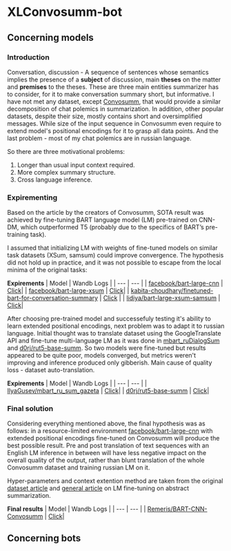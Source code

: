 # XLConvosumm-bot
## Concerning models
### Introduction

Conversation, discussion - A sequence of sentences whose semantics implies the presence of a **subject** of discussion, main **theses** on the matter and **premises** to the theses. These are three main entities summarizer has to consider, for it to make conversation summary short, but informative.
I have not met any dataset, except [Convosumm](https://github.com/Yale-LILY/ConvoSumm), that would provide a similar decomposition of chat polemics in summarization. In addition, other popular datasets, despite their size, mostly contains short and oversimplified messages. While size of the input sequence in Convosumm even require to extend model's positional encodings for it to grasp all data points. And the last problem - most of my chat polemics are in russian language.

So there are three motivational problems:
1. Longer than usual input context required.
2. More complex summary structure.
3. Cross language inference.

### Expirementing

Based on the article by the creators of Convosumm, SOTA result was achieved by fine-tuning BART language model (LM) pre-trained on CNN-DM, which outperformed T5 (probably due to the specifics of BART’s pre-training task).

I assumed that initializing LM with weights of fine-tuned models on similar task datasets (XSum, samsum) could improve convergence. The hypothesis did not hold up in practice, and it was not possible to escape from the local minima of the original tasks:

**Expirements**
| Model | Wandb Logs |
| --- | --- |
| [facebook/bart-large-cnn](https://huggingface.co/facebook/bart-large-cnn) | [Click](https://wandb.ai/remeris/Convosumm-Models-comparison/runs/dfdt7k6a)|
| [facebook/bart-large-xsum](https://huggingface.co/facebook/bart-large-cnn) | [Click](https://wandb.ai/remeris/Convosumm-Models-comparison/runs/afbi9efy)|
| [kabita-choudhary/finetuned-bart-for-conversation-summary](https://huggingface.co/facebook/bart-large-cnn) | [Click](https://wandb.ai/remeris/Convosumm-Models-comparison/runs/sw9vwayl) |
| [lidiya/bart-large-xsum-samsum](https://huggingface.co/facebook/bart-large-cnn) | [Click](https://wandb.ai/remeris/Convosumm-Models-comparison/runs/t2szthnp)|

After choosing pre-trained model and successefuly testing it's ability to learn extended positional encodings, next problem was to adapt it to russian language. Initial thought was to translate dataset using the GoogleTranslate API and fine-tune multi-language LM as it was done in [mbart_ruDialogSum](https://huggingface.co/Kirili4ik/mbart_ruDialogSum) and [d0rj/rut5-base-summ](https://huggingface.co/d0rj/rut5-base-summ). So two models were fine-tuned but results appeared to be quite poor, models converged, but metrics weren't improving and inference produced only gibberish. Main cause of quality loss - dataset auto-translation.

**Expirements**
| Model | Wandb Logs |
| --- | --- |
| [IlyaGusev/mbart_ru_sum_gazeta](https://huggingface.co/IlyaGusev/mbart_ru_sum_gazeta) | [Click](https://wandb.ai/remeris/Convosumm-Models-comparison/runs/dn5wjcv4)|
| [d0rj/rut5-base-summ](https://huggingface.co/d0rj/rut5-base-summ) | [Click](https://wandb.ai/remeris/Convosumm-Models-comparison/runs/og2mm25e)|

### Final solution
Considering everything mentioned above, the final hypothesis was as follows: in a resource-limited environment [facebook/bart-large-cnn](https://huggingface.co/facebook/bart-large-cnn) with extended positional encodings fine-tuned on Convosumm will produce the best possible result. Pre and post translation of text sequences with an English LM inference in between will have less negative impact on the overall quality of the output, rather than blunt translation of the whole Convosumm dataset and training russian LM on it.

Hyper-parameters and context extention method are taken from the original [dataset article](https://arxiv.org/pdf/2106.00829.pdf) and [general article](https://arxiv.org/pdf/2010.12836.pdf) on LM fine-tuning on abstract summarization.

**Final results**
| Model | Wandb Logs |
| --- | --- |
| [Remeris/BART-CNN-Convosumm](https://huggingface.co/Remeris/BART-CNN-Convosumm) | [Click](https://wandb.ai/remeris/BART-CNN-Convosumm/runs/68syxthd)|

## Concerning bots